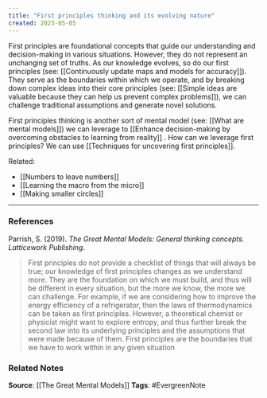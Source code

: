 ```yaml
---
title: "First principles thinking and its evolving nature"
created: 2023-05-05
---
```


First principles are foundational concepts that guide our understanding and decision-making in various situations. However, they do not represent an unchanging set of truths. As our knowledge evolves, so do our first principles (see: [[Continuously update maps and models for accuracy]]). They serve as the boundaries within which we operate, and by breaking down complex ideas into their core principles (see: [[Simple ideas are valuable because they can help us prevent complex problems]]), we can challenge traditional assumptions and generate novel solutions.

First principles thinking is another sort of mental model (see: [[What are mental models]]) we can leverage to [[Enhance decision-making by overcoming obstacles to learning from reality]] . How can we leverage first principles? We can use [[Techniques for uncovering first principles]].

Related:
- [[Numbers to leave numbers]]
- [[Learning the macro from the micro]]
- [[Making smaller circles]]

---
### References

Parrish, S. (2019). _The Great Mental Models: General thinking concepts. Latticework Publishing_.

> First principles do not provide a checklist of things that will always be true; our knowledge of first principles changes as we understand more. They are the foundation on which we must build, and thus will be different in every situation, but the more we know, the more we can challenge. For example, if we are considering how to improve the energy efficiency of a refrigerator, then the laws of thermodynamics can be taken as first principles. However, a theoretical chemist or physicist might want to explore entropy, and thus further break the second law into its underlying principles and the assumptions that were made because of them. First principles are the boundaries that we have to work within in any given situation

### Related Notes
**Source**: [[The Great Mental Models]]
**Tags**: #EvergreenNote